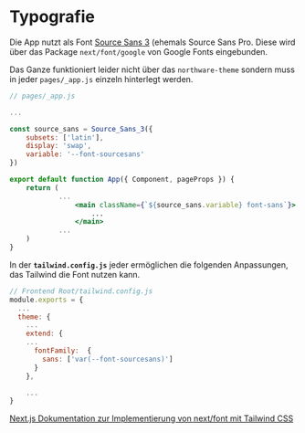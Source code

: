 # Typografie

Die App nutzt als Font [Source Sans 3](https://fonts.google.com/specimen/Source+Sans+3) (ehemals Source Sans Pro. Diese wird über das Package `next/font/google` von Google Fonts eingebunden.

Das Ganze funktioniert leider nicht über das `northware-theme` sondern muss in jeder `pages/_app.js` einzeln hinterlegt werden.

```jsx
// pages/_app.js

...

const source_sans = Source_Sans_3({
    subsets: ['latin'],
    display: 'swap',
    variable: '--font-sourcesans'
})

export default function App({ Component, pageProps }) {
    return (
            ...
                <main className={`${source_sans.variable} font-sans`}>
                    ...
                </main>
            ...
    )
}

```

In der **`tailwind.config.js`** jeder ermöglichen die folgenden Anpassungen, das Tailwind die Font nutzen kann.

```js
// Frontend Root/tailwind.config.js
module.exports = {
  ...
  theme: {
    ...
    extend: {
    ...
      fontFamily:  {
        sans: ['var(--font-sourcesans)']
      }
    },

    ...
}
```

[Next.js Dokumentation zur Implementierung von next/font mit Tailwind CSS](https://nextjs.org/docs/pages/building-your-application/optimizing/fonts#with-tailwind-css)
